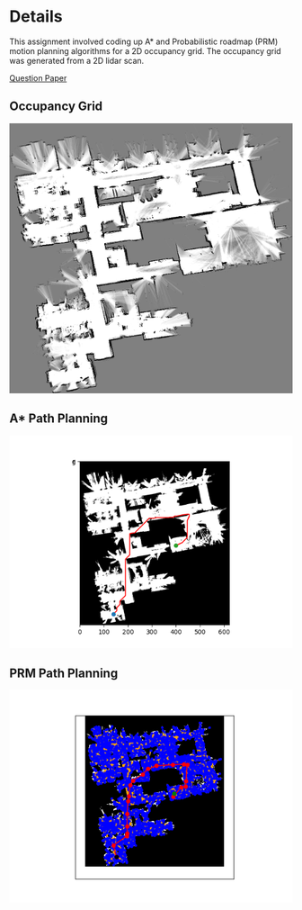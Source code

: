 # Details
This assignment involved coding up A* and Probabilistic roadmap (PRM) motion planning algorithms for a 2D occupancy grid. The occupancy grid was generated from a 2D lidar scan. 

[Question Paper](questions.pdf)

## Occupancy Grid

<img src="https://github.com/marleyshan21/Astar_PRM_2d_occupancy_grid/blob/main/gridmaps/revo_lds_occupancy_grid.png"  alt="occupancy grid map" width="640" height="480">

## A* Path Planning

<img src="https://github.com/marleyshan21/Astar_PRM_2d_occupancy_grid/blob/main/A*/a_star.png"  alt="A*">


## PRM Path Planning

<img src="https://github.com/marleyshan21/Astar_PRM_2d_occupancy_grid/blob/main/PRM/prm.png"  alt="PRM">

